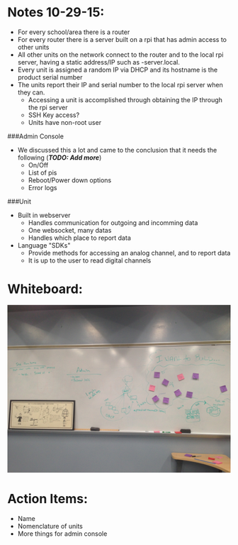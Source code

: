 Notes 10-29-15:
============

- For every school/area there is a router
- For every router there is a server built on a rpi that has admin access to other units
- All other units on the network connect to the router and to the local rpi server, having a static address/IP such as <product-name>-server.local.
- Every unit is assigned a random IP via DHCP and its hostname is the product serial number
- The units report their IP and serial number to the local rpi server when they can.
  - Accessing a unit is accomplished through obtaining the IP through the rpi server
  - SSH Key access?
  - Units have non-root user

###Admin Console
- We discussed this a lot and came to the conclusion that it needs the following (***TODO: Add more***)
  - On/Off
  - List of pis
  - Reboot/Power down options
  - Error logs

###Unit
- Built in webserver
  - Handles communication for outgoing and incomming data
  - One websocket, many datas
  - Handles which place to report data
- Language "SDKs"
  - Provide methods for accessing an analog channel, and to report data
  - It is up to the user to read digital channels
  
Whiteboard:
============
![Image](Whiteboard-10-30-15.JPG)

Action Items:
============

 - Name
 - Nomenclature of units
 - More things for admin console
